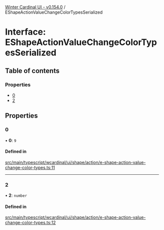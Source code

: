 [Winter Cardinal UI - v0.154.0](../index.md) / EShapeActionValueChangeColorTypesSerialized

# Interface: EShapeActionValueChangeColorTypesSerialized

## Table of contents

### Properties

- [0](EShapeActionValueChangeColorTypesSerialized.md#0)
- [2](EShapeActionValueChangeColorTypesSerialized.md#2)

## Properties

### 0

• **0**: ``9``

#### Defined in

[src/main/typescript/wcardinal/ui/shape/action/e-shape-action-value-change-color-types.ts:11](https://github.com/winter-cardinal/winter-cardinal-ui/blob/v0.154.0/src/main/typescript/wcardinal/ui/shape/action/e-shape-action-value-change-color-types.ts#L11)

___

### 2

• **2**: `number`

#### Defined in

[src/main/typescript/wcardinal/ui/shape/action/e-shape-action-value-change-color-types.ts:12](https://github.com/winter-cardinal/winter-cardinal-ui/blob/v0.154.0/src/main/typescript/wcardinal/ui/shape/action/e-shape-action-value-change-color-types.ts#L12)
